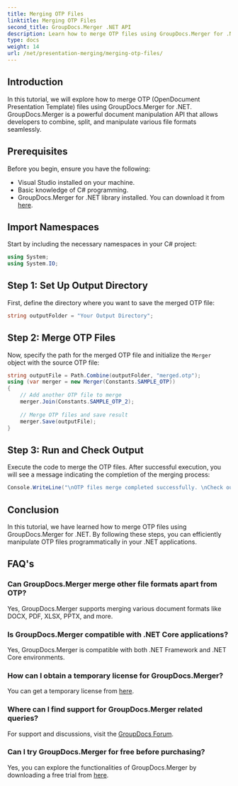 ```yaml
---
title: Merging OTP Files
linktitle: Merging OTP Files
second_title: GroupDocs.Merger .NET API
description: Learn how to merge OTP files using GroupDocs.Merger for .NET. This step-by-step guide will walk you through the process seamlessly.
type: docs
weight: 14
url: /net/presentation-merging/merging-otp-files/
---
```

## Introduction
In this tutorial, we will explore how to merge OTP (OpenDocument Presentation Template) files using GroupDocs.Merger for .NET. GroupDocs.Merger is a powerful document manipulation API that allows developers to combine, split, and manipulate various file formats seamlessly.
## Prerequisites
Before you begin, ensure you have the following:
- Visual Studio installed on your machine.
- Basic knowledge of C# programming.
- GroupDocs.Merger for .NET library installed. You can download it from [here](https://releases.groupdocs.com/merger/net/).

## Import Namespaces
Start by including the necessary namespaces in your C# project:
```csharp
using System;
using System.IO;
```
## Step 1: Set Up Output Directory
First, define the directory where you want to save the merged OTP file:
```csharp
string outputFolder = "Your Output Directory";
```
## Step 2: Merge OTP Files
Now, specify the path for the merged OTP file and initialize the `Merger` object with the source OTP file:
```csharp
string outputFile = Path.Combine(outputFolder, "merged.otp");
using (var merger = new Merger(Constants.SAMPLE_OTP))
{
    // Add another OTP file to merge
    merger.Join(Constants.SAMPLE_OTP_2);
    
    // Merge OTP files and save result
    merger.Save(outputFile);
}
```
## Step 3: Run and Check Output
Execute the code to merge the OTP files. After successful execution, you will see a message indicating the completion of the merging process:
```csharp
Console.WriteLine("\nOTP files merge completed successfully. \nCheck output in {0}", outputFolder);
```

## Conclusion
In this tutorial, we have learned how to merge OTP files using GroupDocs.Merger for .NET. By following these steps, you can efficiently manipulate OTP files programmatically in your .NET applications.

## FAQ's
### Can GroupDocs.Merger merge other file formats apart from OTP?
Yes, GroupDocs.Merger supports merging various document formats like DOCX, PDF, XLSX, PPTX, and more.
### Is GroupDocs.Merger compatible with .NET Core applications?
Yes, GroupDocs.Merger is compatible with both .NET Framework and .NET Core environments.
### How can I obtain a temporary license for GroupDocs.Merger?
You can get a temporary license from [here](https://purchase.groupdocs.com/temporary-license/).
### Where can I find support for GroupDocs.Merger related queries?
For support and discussions, visit the [GroupDocs Forum](https://forum.groupdocs.com/c/merger/32).
### Can I try GroupDocs.Merger for free before purchasing?
Yes, you can explore the functionalities of GroupDocs.Merger by downloading a free trial from [here](https://releases.groupdocs.com/).
